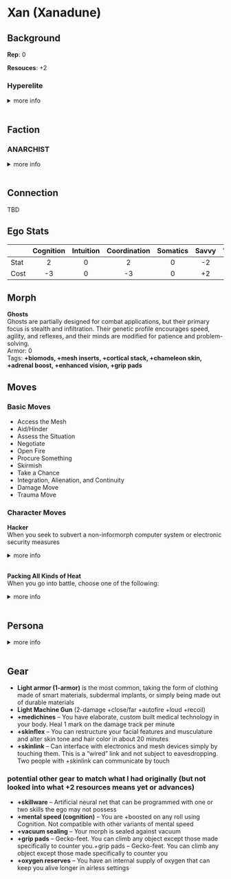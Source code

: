 
# Xan (Xanadune)

## Background
**Rep**: 0

**Resouces**: +2

### Hyperelite
<details>
<summary>more info</summary>

You are privileged to have been raised as part of the immortal upper class that rules many inner system habitats and hypercorps. You were pampered with wealth and influence that most people can only dream of  
<br>
<b>Starting Morph:</b> Any except Flat, Splicer, Futura, Pod, Uplift, or any Synthmorph  
<br>
<b>Move</b>: Wealth or Life of the Party  
<br>
<b>Background Stats</b>: Resources at +2  

</details>
<br>

## Faction
### ANARCHIST
<details>
<summary>more info</summary>

You are opposed to hierarchy, favoring flat forms of social organization and directly democratic decisionmaking. You believe power is always corrupting and everyone should have a say in the decisions that affect their lives. According to the primitive and restrictive policies of the inner system and Jovian Junta, this makes you an irresponsible hoodlum at best and a terrorist at worst. In your opinion, that’s comedy coming from governments that keep their populations in line with economic oppression and threats of violence.  
<br>
<b>Common Morphs:</b> All
</details>
<br>

## Connection
TBD

## Ego Stats  

|  | Cognition | Intuition | Coordination | Somatics | Savvy | Willpower | Total |  
| --- | :-------: | :-------: | :-------: | :-------: | :-------: | :-------: | :-------: |
| Stat | 2 | 0 | 2 | 0 | -2 | 1 | 5 |  
| Cost | -3 | 0 | -3 | 0 | +2 | -1 | -5 |  

## Morph
**Ghosts**  
Ghosts are partially designed for combat applications, but their primary focus is stealth and infiltration. Their genetic profile encourages speed, agility, and reflexes, and their minds are modified for patience and problem-solving.  
Armor: 0  
Tags: **+biomods, +mesh inserts, +cortical stack, +chameleon skin, +adrenal boost, +enhanced vision, +grip pads**

## Moves
### Basic Moves
* Access the Mesh
* Aid/Hinder
* Assess the Situation
* Negotiate
* Open Fire
* Procure Something
* Skirmish
* Take a Chance
* Integration, Alienation, and Continuity
* Damage Move
* Trauma Move

### Character Moves

**Hacker**  
When you seek to subvert a non-informorph computer system or electronic security measures
<details>
<summary>more info</summary>

Roll+Intuition. On a 10+, choose 3. On a 7-9, choose 2. On a miss, choose 1 anyway.  
<br>
You get into the system or past the security  
<br>
You don’t alert anyone to your intrusion  
<br>
You leave no trace behind  
<br>
You don’t permanently damage something important  
<br>

</details>
<br>

**Packing All Kinds of Heat**  
When you go into battle, choose one of the following:  
<details>
<summary>more info</summary>

You’ve loaded incendiary ammunition. Add +burn to your ranged weapon attacks.  
<br>
You’ve loaded armor-piercing ammunition. Add +ap-1 to your ranged weapon attacks.  
<br>
You’ve loaded plastic ammunition. Add +shock to your ranged weapon attacks.  
<br>
You’ve loaded tracking ammunition. Add +bug to your ranged weapon attacks  
<br>

</details>
<br>

## Persona
<details>
<summary>more info</summary>

Q - You have at least one ally! Who is s/he?  
<br>
A -    
<br><br>
Q - You have at least one enemy! Who is s/he?  
<br>
A -    
<br><br>
Q - Who is your family? Where are they now?  
<br>
A -    
<br><br>
Q - Who is your muse? An AI who has been with you since childhood? A fork of yourself?  
<br>
A - My muse is called Orac and is quite a intelligent machine with a distinct mmachine voice, in AR they appear as a clear rectalgular plastic box with carrying handles containing a sparse array of LEDs around a spherical center   
<br><br>
Q - Whom or what do you love most? Why?  
<br>
A -    
<br><br>
Q - Whom or what do you hate most? Why?  
<br>
A -    
<br><br>
Q - Do you want bad candy?  
<br>
A - 
<br>   
</details>
<br>

## Gear

* <b>Light armor (1-armor)</b> is the most common, taking the form of clothing made of smart materials, subdermal implants, or simply being made out of durable materials  
* <b>Light Machine Gun</b> (2-damage +close/far +autofire +loud +recoil)  
* <b>+medichines</b> – You have elaborate, custom built medical technology in your body. Heal 1 mark on the damage track per minute  
* <b>+skinflex</b> – You can restructure your facial features and musculature and alter skin tone and hair color in about 20 minutes  
* <b>+skinlink</b> – Can interface with electronics and mesh devices simply by touching them. This is a “wired” link and not subject to eavesdropping. Two people with +skinlink can communicate by touch  

### potential other gear to match what I had originally (but not looked into what +2 resources means yet or advances)

* <b>+skillware</b> – Artificial neural net that can be programmed with one or two skills the ego may not possess  
* <b>+mental speed (cognition)</b> – You are +boosted on any roll using Cognition. Not compatible with other variants of mental speed  
* <b>+vacuum sealing</b> – Your morph is sealed against vacuum  
* <b>+grip pads</b> – Gecko-feet. You can climb any object except those made specifically to counter you.+grip pads – Gecko-feet. You can climb any object except those made specifically to counter you  
* <b>+oxygen reserves</b> – You have an internal supply of oxygen that can keep you alive longer in airless settings  